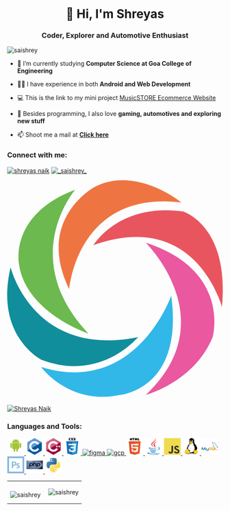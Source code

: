 <h1 align="center">👋 Hi, I'm Shreyas </h1>
<h3 align="center">Coder, Explorer and Automotive Enthusiast</h3>

<p align="left"> <img src="https://komarev.com/ghpvc/?username=saishrey&label=Profile%20views&color=0e75b6&style=flat" alt="saishrey" /> </p>

- 🏫 I’m currently studying **Computer Science at Goa College of Engineering**

- 🤹🏽 I have experience in both **Android and Web Development**

- 💻 This is the link to my mini project [MusicSTORE Ecommerce Website](https://github.com/Saishrey/MusicSTORE-Ecommerce-Website)

- 💬 Besides programming, I also love **gaming, automotives and exploring new stuff**

- 📫 Shoot me a mail at **<a href="mailto:naiksp16@gmail.com">Click here</a>**

<h3 align="left">Connect with me:</h3>
<p align="left">
<a href="https://www.linkedin.com/in/shreyas-naik-cs/" target="blank"><img align="center" src="https://raw.githubusercontent.com/rahuldkjain/github-profile-readme-generator/master/src/images/icons/Social/linked-in-alt.svg" alt="shreyas naik" height="30" width="40" /></a>
<a href="https://instagram.com/_saishrey_" target="blank"><img align="center" src="https://raw.githubusercontent.com/rahuldkjain/github-profile-readme-generator/master/src/images/icons/Social/instagram.svg" alt="_saishrey_" height="30" width="40" /></a>
  
  
<svg enable-background="new 0 0 2225.2 2230.7" viewBox="0 0 2225.2 2230.7" xmlns="http://www.w3.org/2000/svg"><g stroke-miterlimit="10"><path d="m699.9 98.8s-597.3 699.4 135.7 1478.5c0 0-643.4-214-713.4-713.4 0 0-103.5-509.1 577.7-765.1z" fill="#6bb94f" stroke="#6bb94e"/><path d="m639.7 1119.9s83.9-1021.1 1156.8-891c0 0-465.8-381.9-895.2-158.1-1.4 0-611.3 331.5-261.6 1049.1z" fill="#ee7541" stroke="#ed7540"/><path d="m891.5 668.1s261.6-437.8 923.2-345.5c0 0 479.8 144.1 401.4 979.1-1.4 0-267.2-1011.3-1324.6-633.6z" fill="#e9555f" stroke="#e9565f"/><path d="m1431.4 644.3s815.5 797.3 0 1566.6c0 0 499.4-132.9 688.2-594.5 0 0 193-686.7-688.2-972.1z" fill="#ea589f" stroke="#e9589f"/></g><path d="m1693 1189.8s-363.7 1035.1-1342.8 734.3c0 0 292.3 398.6 812.7 286.7-.1.1 661.5-50.2 530.1-1021z" fill="#32b7e9"/><path d="m35.5 896.1s226.6 937.2 1314.8 720.4c0 0-384.7 468.6-1000.1 230.8 0-.1-482.6-244.8-314.7-951.2z" fill="#118e9b"/></svg>
  
<a href="https://www.sololearn.com/profile/8866787" target="blank"><img align="center" src="" alt="Shreyas Naik" height="30" width="40" /></a>
</p>

<h3 align="left">Languages and Tools:</h3>
<p align="left"> <a href="https://developer.android.com" target="_blank" rel="noreferrer"> <img src="https://raw.githubusercontent.com/devicons/devicon/master/icons/android/android-original-wordmark.svg" alt="android" width="40" height="40"/> </a> <a href="https://www.cprogramming.com/" target="_blank" rel="noreferrer"> <img src="https://raw.githubusercontent.com/devicons/devicon/master/icons/c/c-original.svg" alt="c" width="40" height="40"/> </a> <a href="https://www.w3schools.com/cpp/" target="_blank" rel="noreferrer"> <img src="https://raw.githubusercontent.com/devicons/devicon/master/icons/cplusplus/cplusplus-original.svg" alt="cplusplus" width="40" height="40"/> </a> <a href="https://www.w3schools.com/css/" target="_blank" rel="noreferrer"> <img src="https://raw.githubusercontent.com/devicons/devicon/master/icons/css3/css3-original-wordmark.svg" alt="css3" width="40" height="40"/> </a> <a href="https://www.figma.com/" target="_blank" rel="noreferrer"> <img src="https://www.vectorlogo.zone/logos/figma/figma-icon.svg" alt="figma" width="40" height="40"/> </a> <a href="https://cloud.google.com" target="_blank" rel="noreferrer"> <img src="https://www.vectorlogo.zone/logos/google_cloud/google_cloud-icon.svg" alt="gcp" width="40" height="40"/> </a> <a href="https://www.w3.org/html/" target="_blank" rel="noreferrer"> <img src="https://raw.githubusercontent.com/devicons/devicon/master/icons/html5/html5-original-wordmark.svg" alt="html5" width="40" height="40"/> </a> <a href="https://www.java.com" target="_blank" rel="noreferrer"> <img src="https://raw.githubusercontent.com/devicons/devicon/master/icons/java/java-original.svg" alt="java" width="40" height="40"/> </a> <a href="https://developer.mozilla.org/en-US/docs/Web/JavaScript" target="_blank" rel="noreferrer"> <img src="https://raw.githubusercontent.com/devicons/devicon/master/icons/javascript/javascript-original.svg" alt="javascript" width="40" height="40"/> </a> <a href="https://www.linux.org/" target="_blank" rel="noreferrer"> <img src="https://raw.githubusercontent.com/devicons/devicon/master/icons/linux/linux-original.svg" alt="linux" width="40" height="40"/> </a> <a href="https://www.mysql.com/" target="_blank" rel="noreferrer"> <img src="https://raw.githubusercontent.com/devicons/devicon/master/icons/mysql/mysql-original-wordmark.svg" alt="mysql" width="40" height="40"/> </a> <a href="https://www.photoshop.com/en" target="_blank" rel="noreferrer"> <img src="https://raw.githubusercontent.com/devicons/devicon/master/icons/photoshop/photoshop-line.svg" alt="photoshop" width="40" height="40"/> </a> <a href="https://www.php.net" target="_blank" rel="noreferrer"> <img src="https://raw.githubusercontent.com/devicons/devicon/master/icons/php/php-original.svg" alt="php" width="40" height="40"/> </a> <a href="https://www.python.org" target="_blank" rel="noreferrer"> <img src="https://raw.githubusercontent.com/devicons/devicon/master/icons/python/python-original.svg" alt="python" width="40" height="40"/> </a> </p>


<table>
  <tr>
    <td>
      <p><img align="left" src="https://github-readme-stats.vercel.app/api/top-langs?username=saishrey&show_icons=true&locale=en&layout=compact&theme=tokyonight" alt="saishrey" /></p>
    </td>
    <td>
      <p>&nbsp;<img align="center" src="https://github-readme-stats.vercel.app/api?username=saishrey&show_icons=true&locale=en&theme=tokyonight" alt="saishrey" /></p>
    </td>
  </tr>
</table>
